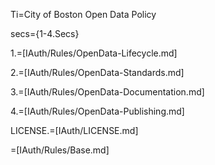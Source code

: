 Ti=City of Boston Open Data Policy

secs={1-4.Secs}

1.=[IAuth/Rules/OpenData-Lifecycle.md]

2.=[IAuth/Rules/OpenData-Standards.md]

3.=[IAuth/Rules/OpenData-Documentation.md]

4.=[IAuth/Rules/OpenData-Publishing.md]

LICENSE.=[IAuth/LICENSE.md]

=[IAuth/Rules/Base.md]